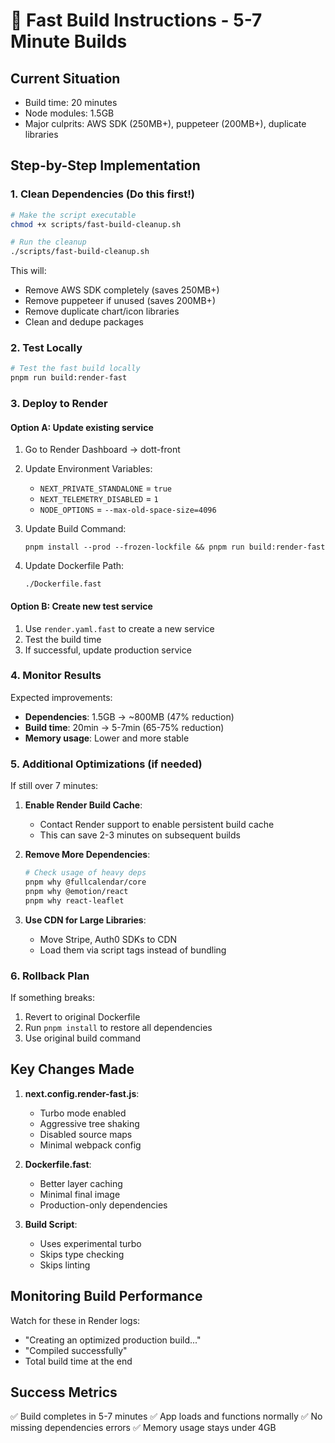 # 🚀 Fast Build Instructions - 5-7 Minute Builds

## Current Situation
- Build time: 20 minutes
- Node modules: 1.5GB
- Major culprits: AWS SDK (250MB+), puppeteer (200MB+), duplicate libraries

## Step-by-Step Implementation

### 1. Clean Dependencies (Do this first!)
```bash
# Make the script executable
chmod +x scripts/fast-build-cleanup.sh

# Run the cleanup
./scripts/fast-build-cleanup.sh
```

This will:
- Remove AWS SDK completely (saves 250MB+)
- Remove puppeteer if unused (saves 200MB+)
- Remove duplicate chart/icon libraries
- Clean and dedupe packages

### 2. Test Locally
```bash
# Test the fast build locally
pnpm run build:render-fast
```

### 3. Deploy to Render

#### Option A: Update existing service
1. Go to Render Dashboard → dott-front
2. Update Environment Variables:
   - `NEXT_PRIVATE_STANDALONE` = `true`
   - `NEXT_TELEMETRY_DISABLED` = `1`
   - `NODE_OPTIONS` = `--max-old-space-size=4096`

3. Update Build Command:
   ```
   pnpm install --prod --frozen-lockfile && pnpm run build:render-fast
   ```

4. Update Dockerfile Path:
   ```
   ./Dockerfile.fast
   ```

#### Option B: Create new test service
1. Use `render.yaml.fast` to create a new service
2. Test the build time
3. If successful, update production service

### 4. Monitor Results

Expected improvements:
- **Dependencies**: 1.5GB → ~800MB (47% reduction)
- **Build time**: 20min → 5-7min (65-75% reduction)
- **Memory usage**: Lower and more stable

### 5. Additional Optimizations (if needed)

If still over 7 minutes:

1. **Enable Render Build Cache**:
   - Contact Render support to enable persistent build cache
   - This can save 2-3 minutes on subsequent builds

2. **Remove More Dependencies**:
   ```bash
   # Check usage of heavy deps
   pnpm why @fullcalendar/core
   pnpm why @emotion/react
   pnpm why react-leaflet
   ```

3. **Use CDN for Large Libraries**:
   - Move Stripe, Auth0 SDKs to CDN
   - Load them via script tags instead of bundling

### 6. Rollback Plan

If something breaks:
1. Revert to original Dockerfile
2. Run `pnpm install` to restore all dependencies
3. Use original build command

## Key Changes Made

1. **next.config.render-fast.js**:
   - Turbo mode enabled
   - Aggressive tree shaking
   - Disabled source maps
   - Minimal webpack config

2. **Dockerfile.fast**:
   - Better layer caching
   - Minimal final image
   - Production-only dependencies

3. **Build Script**:
   - Uses experimental turbo
   - Skips type checking
   - Skips linting

## Monitoring Build Performance

Watch for these in Render logs:
- "Creating an optimized production build..."
- "Compiled successfully"
- Total build time at the end

## Success Metrics
✅ Build completes in 5-7 minutes
✅ App loads and functions normally
✅ No missing dependencies errors
✅ Memory usage stays under 4GB